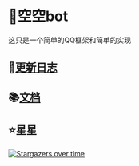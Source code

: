 # 🤖空空bot

这只是一个简单的QQ框架和简单的实现

## 🎉[更新日志](./CHANGELOG.md)

## 📚[文档](https://blog.huankong.top/note/kkbot)

## ⭐星星

[![Stargazers over time](https://starchart.cc/huankong233/kkbot.svg)](https://starchart.cc/huankong233/kkbot)
